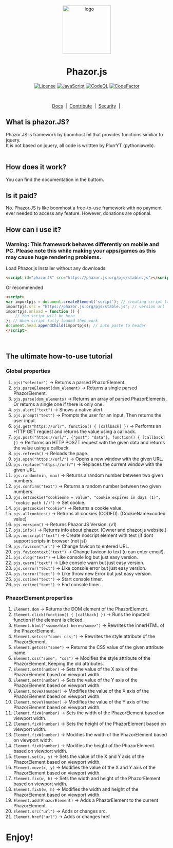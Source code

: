 <p align="center">
  <br/> 
  <img
    alt="logo"
    src="https://raw.githubusercontent.com/Phazor-js/Phazor.js/gh-pages/favicon.png"
    height="150px" 
  />
</p>
<h1 align="center"><b>Phazor.js</b></h1>
<p align="center">
  <a
    href="https://github.com/Phazor-js/Phazor.js/blob/main/LICENSE"
    ><img
      alt="License"
      src="https://img.shields.io/badge/License-MIT%202.0-blue.svg"
  /></a>
  <a href="https://js.org/"
    ><img
      alt="JavaScript"
      src="https://img.shields.io/badge/%3C%2F%3E-JavaScript-%230074c1.svg"
  /></a>
  <a href="#"
    ><img
      alt="CodeQL"
      src="https://github.com/Phazor-js/Phazor.js/actions/workflows/codeql-analysis.yml/badge.svg"
  /></a>
  <a href="https://www.codefactor.io/repository/github/pythoniaweb/phazor.js/overview/main"><img src="https://www.codefactor.io/repository/github/pythoniaweb/phazor.js/badge/main" alt="CodeFactor" /></a>
</p>
<br />

<p align="center">
  <a href="#docs">Docs</a> &nbsp;|&nbsp;
  <a href="https://github.com/Phazor-js/Phazor.js/blob/main/docs/pjs/public.js">Contribute</a> &nbsp;|&nbsp;
  <a href="https://github.com/Phazor-js/Phazor.js/blob/main/SECURITY.md">Security</a> &nbsp;|&nbsp;
</p>

<h2 id="docs">What is phazor.JS?</h2>
Phazor.JS is framework by boomhost.ml that provides functions similiar to jquery.<br>
It is not based on jquery, all code is writtten by PlurrYT (pythoniaweb).<br>
<br>

## How does it work?
You can find the documentation in the buttom.

## Is it paid?
No. Phazor.JS is like boomhost a free-to-use framework with no payment ever needed to access any feature. However, donations are optional.<br>

## How can i use it?
### Warning: This framework behaves differently on mobile and PC. Please note this while making your apps/games as this may cause huge rendering problems.
Load Phazor.js Installer without any downloads:<br>
```HTML
<script id="phazorJS" src="https://phazor.js.org/pjs/stable.js"></script>
```
Or recommended
```HTML
<script>
var importpjs = document.createElement('script'); // creating script tag
importpjs.src = "https://phazor.js.org/pjs/stable.js"; // version url
importpjs.onload = function () {
    // You script will be here
}; // When script fully loaded then work
document.head.appendChild(importpjs); // auto paste to header
</script>
```




<br>

## The ultimate how-to-use tutorial
### Global properties
 1. `pjs("selector")` -> Returns a parsed PhazorElement.
 2. `pjs.parseElement(dom_element)` -> Returns a single parsed PhazorElement.
 3. `pjs.parse(dom_elements)` -> Returns an array of parsed PhazorElements, Or returns a single one if there is only one.
 4. `pjs.alert("text")` -> Shows a native alert.
 5. `pjs.prompt("text")` -> Prompts the user for an input, Then returns the user input.
 6. `pjs.get("https://url/", function() { [callback] })` -> Performs an HTTP GET request and returns the value using a callback.
 7. `pjs.post("https://url/", {"post": "data"}, function() { [callback] })` -> Performs an HTTP POSZT request with the given data and returns the value using a callback.
 8. `pjs.refresh()` -> Reloads the page.
 9. `pjs.open("https://url/")` -> Opens a new window with the given URL.
 10. `pjs.replace("https://url/")` -> Replaces the current window with the given URL.
 11. `pjs.random(min, max)` -> Returns a random number between two given numbers.
 13. `pjs.confirm("text")` -> Returns a random number between two given numbers.
 14. `pjs.setcookie("cookieone = value", "cookie expires in days (1)", "cookie path (/)")` -> Set cookie.
 15. `pjs.getcookie("cookie")` -> Returns a cookie value.
 16. `pjs.allcookies()` -> Returns all cookies (CODED). (CookieName=coded value)
 17. `pjs.version()` -> Returns Phazor.JS Version. (v1)
 18. `pjs.info()` -> Returns info about phazor. (Owner and phazor.js website.)
 19. `pjs.noscript("text")` -> Create noscript element with text (if dont support scripts in browser (not js))
 20. `pjs.favicon("url")` -> Change favicon to entered URL.
 21. `pjs.favicontext("text")` -> Change favicon to text (u can enter emoji!).
 22. `pjs.clog("text")` -> Like console log but just easy version.
 23. `pjs.cwarn("text")` -> Like console warn but just easy version.
 24. `pjs.cerror("text")` -> Like console error but just easy version.
 25. `pjs.terror("text")` -> Like throw new Error but just easy version.
 26. `pjs.cstime("text")` -> Start console timer.
 27. `pjs.cetime("text")` -> End console timer.

### PhazorElement properties
1. `Element.dom` -> Returns the DOM element of the PhazorElement.
2. `Element.click(function() { [callback] })` -> Runs the inputted function if the element is clicked.
3. `Element.html("<some>html here</some>")` -> Rewrites the innerHTML of the PhazorElement.
4. `Element.setcss("some: css;")` -> Rewrites the style attribute of the PhazorElement.
5. `Element.getcss("some")` -> Returns the CSS value of the given attribute name.
6. `Element.css("some", "css")` -> Modifies the style attribute of the PhazorElement, Keeping the old attributes.
7. `Element.setX(number)` -> Sets the value of the X axis of the PhazorElement based on viewport width.
8. `Element.setY(number)` -> Sets the value of the Y axis of the PhazorElement based on viewport width.
9. `Element.moveX(number)` -> Modifies the value of the X axis of the PhazorElement based on viewport width.
10. `Element.moveY(number)` -> Modifies the value of the Y axis of the PhazorElement based on viewport width.
11. `Element.fixW(number)` -> Sets the width of the PhazorElement based on viewport width.
12. `Element.fixH(number)` -> Sets the height of the PhazorElement based on viewport width.
13. `Element.fixW(number)` -> Modifies the width of the PhazorElement based on viewport width.
14. `Element.fixH(number)` -> Modifies the height of the PhazorElement based on viewport width.
15. `Element.set(x, y)` -> Sets the value of the X and Y axis of the PhazorElement based on viewport width.
16. `Element.move(x, y)` -> Modifies the value of the X and Y axis of the PhazorElement based on viewport width.
17. `Element.fix(w, h)` -> Sets the width and height of the PhazorElement based on viewport width.
18. `Element.fixS(w, h)` -> Modifies the width and height of the PhazorElement based on viewport width.
19. `Element.add(PhazorElement)` -> Adds a PhazorElement to the current PhazorElement.
20. `Element.src("url")` -> Adds or changes src.
21. `Element.href("url")` -> Adds or changes href.

# Enjoy!
